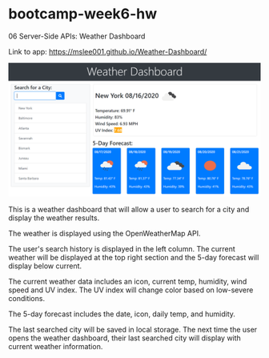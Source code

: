# bootcamp-week6-hw
06 Server-Side APIs: Weather Dashboard

Link to app: https://mslee001.github.io/Weather-Dashboard/

<img src="screenshots/weather-dash2.PNG">

This is a weather dashboard that will allow a user to search for a city and display the weather results.

The weather is displayed using the OpenWeatherMap API.

The user's search history is displayed in the left column. The current weather will be displayed at the top right section and the 5-day forecast will display below current.

The current weather data includes an icon, current temp, humidity, wind speed and UV index. The UV index will change color based on low-severe conditions.

The 5-day forecast includes the date, icon, daily temp, and humidity.

The last searched city will be saved in local storage. The next time the user opens the weather dashboard, their last searched city will display with current weather information.
